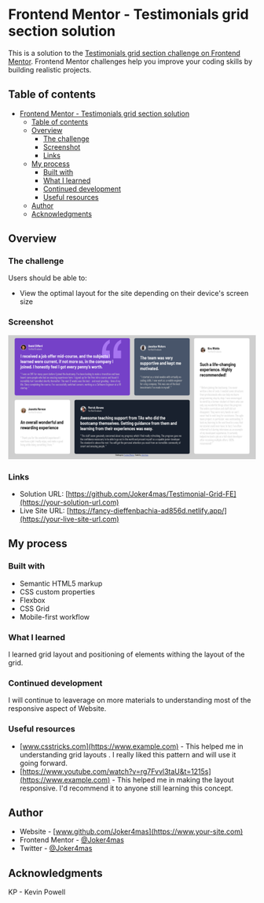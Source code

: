 # Frontend Mentor - Testimonials grid section solution

This is a solution to the [Testimonials grid section challenge on Frontend Mentor](https://www.frontendmentor.io/challenges/testimonials-grid-section-Nnw6J7Un7). Frontend Mentor challenges help you improve your coding skills by building realistic projects. 

## Table of contents

- [Frontend Mentor - Testimonials grid section solution](#frontend-mentor---testimonials-grid-section-solution)
  - [Table of contents](#table-of-contents)
  - [Overview](#overview)
    - [The challenge](#the-challenge)
    - [Screenshot](#screenshot)
    - [Links](#links)
  - [My process](#my-process)
    - [Built with](#built-with)
    - [What I learned](#what-i-learned)
    - [Continued development](#continued-development)
    - [Useful resources](#useful-resources)
  - [Author](#author)
  - [Acknowledgments](#acknowledgments)

## Overview

### The challenge

Users should be able to:

- View the optimal layout for the site depending on their device's screen size

### Screenshot

![](./images/shot-01.png)

### Links

- Solution URL: [https://github.com/Joker4mas/Testimonial-Grid-FE](https://your-solution-url.com)
- Live Site URL: [https://fancy-dieffenbachia-ad856d.netlify.app/](https://your-live-site-url.com)

## My process

### Built with

- Semantic HTML5 markup
- CSS custom properties
- Flexbox
- CSS Grid
- Mobile-first workflow

### What I learned

I learned grid layout and positioning of elements withing the layout of the grid. 

### Continued development

I will continue to leaverage on more materials to understanding most of the responsive aspect of Website.

### Useful resources

- [www.csstricks.com](https://www.example.com) - This helped me in understanding grid layouts . I really liked this pattern and will use it going forward.
- [https://www.youtube.com/watch?v=rg7Fvvl3taU&t=1215s](https://www.example.com) - This helped me in making the layout responsive. I'd recommend it to anyone still learning this concept.

## Author

- Website - [www.github.com/Joker4mas](https://www.your-site.com)
- Frontend Mentor - [@Joker4mas](https://www.frontendmentor.io/profile/yourusername)
- Twitter - [@Joker4mas](https://www.twitter.com/yourusername)

## Acknowledgments

KP - Kevin Powell
